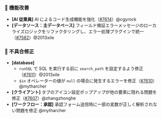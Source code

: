 ### 🚀 機能改善

* **[AI 従業員]** AI によるコード生成機能を強化（[#7614](https://github.com/nocobase/nocobase/pull/7614)）@cgyrock
* **[データソース：主データベース]** フィールド検証エラーメッセージのローカライズロジックをリファクタリングし、エラー処理プラグインで統一（[#7582](https://github.com/nocobase/nocobase/pull/7582)）@2013xile

### 🐛 不具合修正

* **[database]**
  * `runSQL` で SQL を実行する前に `search_path` を設定するよう修正（[#7611](https://github.com/nocobase/nocobase/pull/7611)）@2013xile
  * `$in` オペレーターの値が `null` の場合に発生するエラーを修正（[#7610](https://github.com/nocobase/nocobase/pull/7610)）@mytharcher
* **[クライアント]** タブのアイコン設定ポップアップが他の要素に隠れる問題を修正（[#7607](https://github.com/nocobase/nocobase/pull/7607)）@zhangzhonghe
* **[ワークフロー：承認]** 承認フォーム送信時に一部の変数が正しく解析されない問題を修正 @mytharcher
